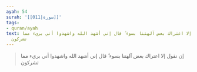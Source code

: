 ```yaml
---
ayah: 54
surah: '[[011|سورة]]'
tags:
- quran/ayah
text: إن نقول إلا اعتراك بعض آلهتنا بسوء ۗ قال إني أشهد الله واشهدوا أني بريء مما
  تشركون
---
```

> إن نقول إلا اعتراك بعض آلهتنا بسوء ۗ قال إني أشهد الله واشهدوا أني بريء مما تشركون
